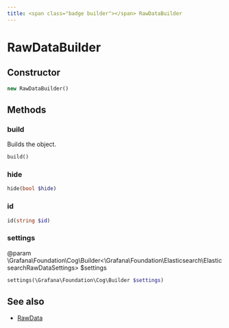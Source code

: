```yaml
---
title: <span class="badge builder"></span> RawDataBuilder
---
```

# <span class="badge builder"></span> RawDataBuilder

## Constructor

```php
new RawDataBuilder()
```
## Methods

### <span class="badge object-method"></span> build

Builds the object.

```php
build()
```

### <span class="badge object-method"></span> hide

```php
hide(bool $hide)
```

### <span class="badge object-method"></span> id

```php
id(string $id)
```

### <span class="badge object-method"></span> settings

@param \Grafana\Foundation\Cog\Builder<\Grafana\Foundation\Elasticsearch\ElasticsearchRawDataSettings> $settings

```php
settings(\Grafana\Foundation\Cog\Builder $settings)
```

## See also

 * <span class="badge object-type-class"></span> [RawData](./object-RawData.md)
